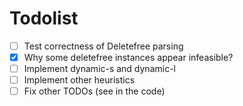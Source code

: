 # Todolist

- [ ] Test correctness of Deletefree parsing
- [x] Why some deletefree instances appear infeasible?
- [ ] Implement dynamic-s and dynamic-l
- [ ] Implement other heuristics
- [ ] Fix other TODOs (see in the code)